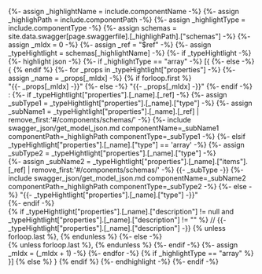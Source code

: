 {%- assign _highlightName = include.componentName -%}
{%- assign _highlighPath = include.componentPath -%}
{%- assign _highlightType = include.componentType -%}
{%- assign schemas = site.data.swagger[page.swaggerfile].[_highlighPath].["schemas"] -%}
{%- assign _mIdx = 0 -%}
{%- assign _ref = "$ref" -%}
{%- assign _typeHightlight = schemas[_highlightName]  -%}
{%- if _typeHightlight -%}
{%- highlight json -%}
{%- if _highlightType == "array" -%}
[{ 
{%- else -%} 
{ 
{% endif %}
{%- for _props in _typeHightlight["properties"] -%}
    {%- assign _name = _props[_mIdx] -%}
    {% if forloop.first %}        
        "{{- _props[_mIdx] -}}"
    {%- else -%}
        "{{- _props[_mIdx] -}}"
    {%- endif -%}
     : 
    {%- if _typeHightlight["properties"].[_name].[_ref] -%}
        {%- assign _subType1 = _typeHightlight["properties"].[_name].["type"] -%}
        {%- assign _subName1 = _typeHightlight["properties"].[_name].[_ref] | remove_first:'#/components/schemas/' -%}
        {%- include swagger_json/get_model_json.md componentName=_subName1 componentPath=_highlighPath componentType=_subType1 -%}
    {%- elsif _typeHightlight["properties"].[_name].["type"] == 'array' -%}
        {%- assign _subType2 = _typeHightlight["properties"].[_name].["type"] -%}             
        {%- assign _subName2 = _typeHightlight["properties"].[_name].["items"].[_ref] | remove_first:'#/components/schemas/' -%}
        {{- _subType -}}
        {%- include swagger_json/get_model_json.md componentName=_subName2 componentPath=_highlighPath componentType=_subType2 -%}
    {%- else -%}
        "{{- _typeHightlight["properties"].[_name].["type"] -}}"       
    {%- endif -%}   
    {% if _typeHightlight["properties"].[_name].["description"] != null and _typeHightlight["properties"].[_name].["description"] != "" %} // {{- _typeHightlight["properties"].[_name].["description"] -}}
        {% unless forloop.last %},
        {% endunless %}
    {%- else -%}             
        {% unless forloop.last %},
        {% endunless %}
    {%- endif -%}
    {%- assign _mIdx = (_mIdx + 1) -%}
{%- endfor -%}
{% if _highlightType == "array" %}
}]
{% else %}
}
{% endif %}
{%- endhighlight -%}
{%- endif -%}